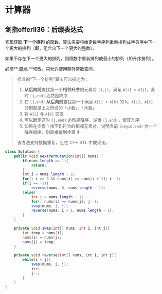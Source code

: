 # 计算器

## 剑指offerⅡ36：后缀表达式

实现获取 **下一个排列** 的函数，算法需要将给定数字序列重新排列成字典序中下一个更大的排列（即，组合出下一个更大的整数）。

如果不存在下一个更大的排列，则将数字重新排列成最小的排列（即升序排列）。

必须**[ 原地 ](https://baike.baidu.com/item/原地算法)**修改，只允许使用额外常数空间。

> 标准的“下一个排列”算法可以描述为：
>
> 1. **从后向前**查找第一个**相邻升序**的元素对 `(i,j)`，满足 `A[i] < A[j]`。此时 `[j,end)` 必然是降序
> 2. 在 `[j,end)` **从后向前**查找第一个满足 `A[i] < A[k]` 的 `k`。`A[i]`、`A[k]` 分别就是上文所说的「小数」、「大数」
> 3. 将 `A[i]` 与 `A[k]` 交换
> 4. 可以断定这时 `[j,end)` 必然是降序，逆置 `[j,end)`，使其升序
> 5. 如果在步骤 1 找不到符合的相邻元素对，说明当前 `[begin,end)` 为一个降序顺序，则直接跳到步骤 4
>
> 该方法支持数据重复，且在 C++ STL 中被采用。



```java
class Solution {
    public void nextPermutation(int[] nums) {
        if(nums.length == 1){
            return;
        }
        int i = nums.length - 2;
        for(; i >= 0 && nums[i] >= nums[i + 1]; i--);
        if(i == -1){
            reverse(nums, 0, nums.length - 1);
        }else{
            int j = nums.length - 1;
            for(; nums[i] >= nums[j]; j--);
            swap(nums, i, j);
            reverse(nums, i + 1, nums.length - 1);
        }
    }

    private void swap(int[] nums, int i, int j){
        int temp = nums[i];
        nums[i] = nums[j];
        nums[j] = temp;
    }

    private void reverse(int[] nums, int i, int j){
        while(i < j){
            swap(nums, i, j);
            i++;
            j--;
        }
    }
}
```



